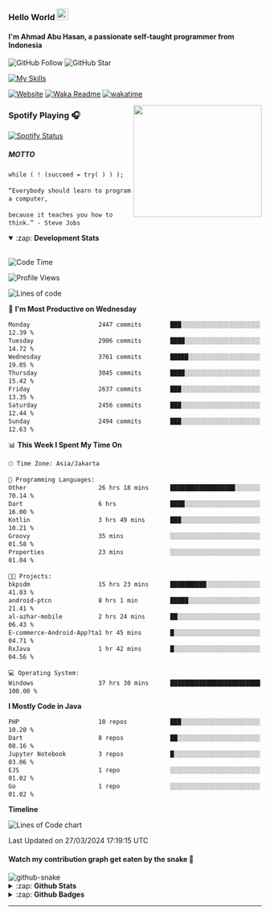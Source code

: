 ### Hello World <img src="https://github.com/eby8zevin/eby8zevin/blob/main/assets/Hi.gif"  width="23" height="23">

#### I'm Ahmad Abu Hasan, a passionate self-taught programmer from Indonesia

![GitHub Follow](https://img.shields.io/github/followers/eby8zevin.svg?style=social&label=Follow)
![GitHub Star](https://img.shields.io/github/stars/eby8zevin?affiliations=OWNER%2CCOLLABORATOR&style=social&label=Star)

[![My Skills](https://skillicons.dev/icons?i=androidstudio,java,kotlin,vscode,dart,flutter,linux)](https://skillicons.dev)

[![Website](https://img.shields.io/website?up_message=online&up_color=61DBFB&down_message=maintenance&down_color=FF0000&url=https%3A%2F%2Fconnect-with-eby.web.app&logo=react)](https://connect-with-eby.web.app)
[![Waka Readme](https://github.com/eby8zevin/eby8zevin/actions/workflows/anmol098.yml/badge.svg)](https://github.com/eby8zevin/eby8zevin/actions/workflows/anmol098.yml)
[![wakatime](https://wakatime.com/badge/user/bbcd646f-1daf-4865-a20e-46d4c803e6f8.svg)](https://wakatime.com/@bbcd646f-1daf-4865-a20e-46d4c803e6f8)

<img src="https://github.com/eby8zevin/eby8zevin/blob/main/assets/Octocat.png" width="255" height="222" align='right'>

### Spotify Playing 🎧

[<img src="https://readme-spotify-status-ahmadabuhasan.vercel.app/api/run-spotify-status" alt="Spotify Status" width="350" />](https://open.spotify.com/user/gr3y7pr12w9ol2dy2ccdb10e7)

##### MOTTO

```
while ( ! (succeed = try( ) ) );

“Everybody should learn to program a computer,

because it teaches you how to think.” - Steve Jobs
```

<details open>
  <summary> :zap: <b>Development Stats</b> </summary>
<br/>

<!--START_SECTION:waka-->
![Code Time](http://img.shields.io/badge/Code%20Time-5%2C626%20hrs%2035%20mins-blue)

![Profile Views](http://img.shields.io/badge/Profile%20Views-21-blue)

![Lines of code](https://img.shields.io/badge/From%20Hello%20World%20I%27ve%20Written-2.8%20million%20lines%20of%20code-blue)

📅 **I'm Most Productive on Wednesday** 

```text
Monday                   2447 commits        ███░░░░░░░░░░░░░░░░░░░░░░   12.39 % 
Tuesday                  2906 commits        ████░░░░░░░░░░░░░░░░░░░░░   14.72 % 
Wednesday                3761 commits        █████░░░░░░░░░░░░░░░░░░░░   19.05 % 
Thursday                 3045 commits        ████░░░░░░░░░░░░░░░░░░░░░   15.42 % 
Friday                   2637 commits        ███░░░░░░░░░░░░░░░░░░░░░░   13.35 % 
Saturday                 2456 commits        ███░░░░░░░░░░░░░░░░░░░░░░   12.44 % 
Sunday                   2494 commits        ███░░░░░░░░░░░░░░░░░░░░░░   12.63 % 
```


📊 **This Week I Spent My Time On** 

```text
🕑︎ Time Zone: Asia/Jakarta

💬 Programming Languages: 
Other                    26 hrs 18 mins      ██████████████████░░░░░░░   70.14 % 
Dart                     6 hrs               ████░░░░░░░░░░░░░░░░░░░░░   16.00 % 
Kotlin                   3 hrs 49 mins       ███░░░░░░░░░░░░░░░░░░░░░░   10.21 % 
Groovy                   35 mins             ░░░░░░░░░░░░░░░░░░░░░░░░░   01.58 % 
Properties               23 mins             ░░░░░░░░░░░░░░░░░░░░░░░░░   01.04 % 

🐱‍💻 Projects: 
bkpsdm                   15 hrs 23 mins      ██████████░░░░░░░░░░░░░░░   41.03 % 
android-ptcn             8 hrs 1 min         █████░░░░░░░░░░░░░░░░░░░░   21.41 % 
al-azhar-mobile          2 hrs 24 mins       ██░░░░░░░░░░░░░░░░░░░░░░░   06.43 % 
E-commerce-Android-App?ta1 hr 45 mins        █░░░░░░░░░░░░░░░░░░░░░░░░   04.71 % 
RxJava                   1 hr 42 mins        █░░░░░░░░░░░░░░░░░░░░░░░░   04.56 % 

💻 Operating System: 
Windows                  37 hrs 30 mins      █████████████████████████   100.00 % 
```

**I Mostly Code in Java** 

```text
PHP                      10 repos            ███░░░░░░░░░░░░░░░░░░░░░░   10.20 % 
Dart                     8 repos             ██░░░░░░░░░░░░░░░░░░░░░░░   08.16 % 
Jupyter Notebook         3 repos             █░░░░░░░░░░░░░░░░░░░░░░░░   03.06 % 
EJS                      1 repo              ░░░░░░░░░░░░░░░░░░░░░░░░░   01.02 % 
Go                       1 repo              ░░░░░░░░░░░░░░░░░░░░░░░░░   01.02 % 
```



**Timeline**

![Lines of Code chart](https://raw.githubusercontent.com/eby8zevin/eby8zevin/main/assets/bar_graph.png)


 Last Updated on 27/03/2024 17:19:15 UTC
<!--END_SECTION:waka-->

#### Watch my contribution graph get eaten by the snake 🐍

<picture>
  <source media="(prefers-color-scheme: dark)" srcset="https://raw.githubusercontent.com/eby8zevin/eby8zevin/output/github-contribution-grid-snake-dark.svg" />
  <source media="(prefers-color-scheme: light)" srcset="https://raw.githubusercontent.com/eby8zevin/eby8zevin/output/github-contribution-grid-snake.svg" />
  <img alt="github-snake" src="https://raw.githubusercontent.com/eby8zevin/eby8zevin/output/github-contribution-grid-snake.svg" />
</picture>

</details>

<details>
  <summary> :zap: <b>Github Stats</b> </summary>
<p align="center">:heart:</p>
<p align="center"><a href="https://github.com/eby8zevin">
  <img src="https://github-readme-stats.vercel.app/api?username=eby8zevin&show_icons=true&theme=dark&line_height=20">
  <img src="https://github-readme-stats.vercel.app/api/top-langs/?username=eby8zevin&layout=compact&theme=dark">
</a></p>
<p align="center">
  <a href="https://github.com/eby8zevin">
    <img src="https://github-readme-streak-stats.herokuapp.com/?user=eby8zevin&theme=dark"/>
  </a>
</p>
</details>

<details>
  <summary> :zap: <b>Github Badges</b> </summary>
  <br>
  <a href='https://archiveprogram.github.com/'><img src='https://raw.githubusercontent.com/acervenky/animated-github-badges/master/assets/acbadge.gif' width='40' height='40'></a> 
  <a href='https://docs.github.com/en/developers'><img src='https://raw.githubusercontent.com/acervenky/animated-github-badges/master/assets/devbadge.gif' width='40' height='40'></a> 
  <a href='https://github.com/pricing'><img src='https://raw.githubusercontent.com/acervenky/animated-github-badges/master/assets/pro.gif' width='40' height='40'></a> 
  <a href='https://stars.github.com/'><img src='https://raw.githubusercontent.com/acervenky/animated-github-badges/master/assets/starbadge.gif' width='35' height='35'></a> 
  <a href='https://docs.github.com/en/github/supporting-the-open-source-community-with-github-sponsors'><img src='https://raw.githubusercontent.com/acervenky/animated-github-badges/master/assets/sponsorbadge.gif' width='35' height='35'></a>
</details>

---
